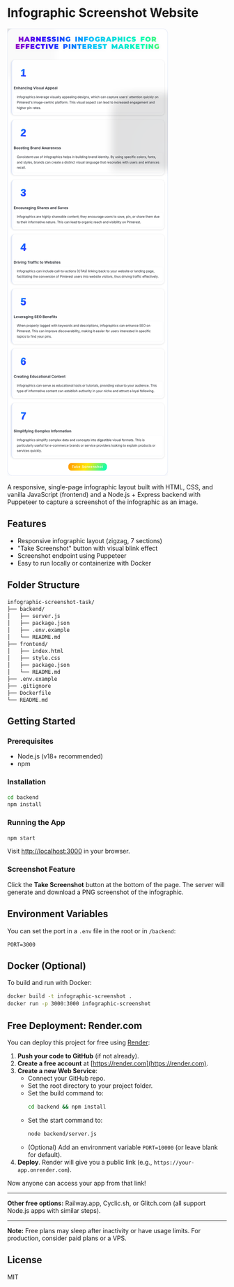 # Infographic Screenshot Website

![Infographic Screenshot Demo](infographic-screenshot%20(19).png)

A responsive, single-page infographic layout built with HTML, CSS, and vanilla JavaScript (frontend) and a Node.js + Express backend with Puppeteer to capture a screenshot of the infographic as an image.

## Features
- Responsive infographic layout (zigzag, 7 sections)
- "Take Screenshot" button with visual blink effect
- Screenshot endpoint using Puppeteer
- Easy to run locally or containerize with Docker

## Folder Structure
```
infographic-screenshot-task/
├── backend/
│   ├── server.js
│   ├── package.json
│   ├── .env.example
│   └── README.md
├── frontend/
│   ├── index.html
│   ├── style.css
│   ├── package.json
│   └── README.md
├── .env.example
├── .gitignore
├── Dockerfile
└── README.md
```

## Getting Started

### Prerequisites
- Node.js (v18+ recommended)
- npm

### Installation
```bash
cd backend
npm install
```

### Running the App
```bash
npm start
```
Visit [http://localhost:3000](http://localhost:3000) in your browser.

### Screenshot Feature
Click the **Take Screenshot** button at the bottom of the page. The server will generate and download a PNG screenshot of the infographic.

## Environment Variables
You can set the port in a `.env` file in the root or in `/backend`:
```
PORT=3000
```

## Docker (Optional)
To build and run with Docker:
```bash
docker build -t infographic-screenshot .
docker run -p 3000:3000 infographic-screenshot
```

## Free Deployment: Render.com

You can deploy this project for free using [Render](https://render.com):

1. **Push your code to GitHub** (if not already).
2. **Create a free account** at [https://render.com](https://render.com).
3. **Create a new Web Service**:
   - Connect your GitHub repo.
   - Set the root directory to your project folder.
   - Set the build command to:
     ```sh
     cd backend && npm install
     ```
   - Set the start command to:
     ```sh
     node backend/server.js
     ```
   - (Optional) Add an environment variable `PORT=10000` (or leave blank for default).
4. **Deploy**. Render will give you a public link (e.g., `https://your-app.onrender.com`).

Now anyone can access your app from that link!

---

**Other free options:** Railway.app, Cyclic.sh, or Glitch.com (all support Node.js apps with similar steps).

---

**Note:** Free plans may sleep after inactivity or have usage limits. For production, consider paid plans or a VPS.

## License
MIT
